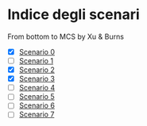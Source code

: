 # Indice degli scenari

From bottom to MCS by Xu & Burns

- [X] [Scenario 0](scenario_0/scenario_0.md)
- [ ] [Scenario 1](scenario_1/scenario_1.md)
- [X] [Scenario 2](scenario_2/scenario_2.md)
- [X] [Scenario 3](scenario_3/scenario_3.md)
- [ ] [Scenario 4](scenario_4/scenario_4.md)
- [ ] [Scenario 5](scenario_5/scenario_5.md)
- [ ] [Scenario 6](scenario_6/scenario_6.md)
- [ ] [Scenario 7](scenario_7/scenario_7.md)